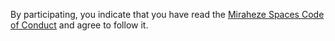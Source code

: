 By participating, you indicate that you have read the [Miraheze Spaces Code of Conduct](https://meta.miraheze.org/wiki/Special:MyLanguage/Miraheze_Spaces_Code_of_Conduct) and agree to follow it.
